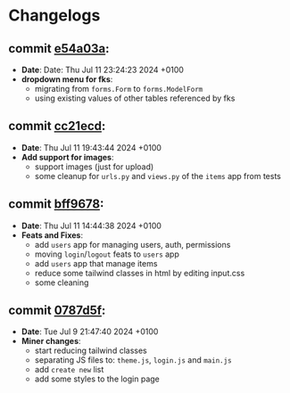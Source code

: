 # Changelogs

## commit [e54a03a](https://github.com/karimelkh/inventory_ms/commit/e54a03afc47c80abe4c513a2e17cf8928f238205):
- **Date**: Date:   Thu Jul 11 23:24:23 2024 +0100
- **dropdown menu for fks**:
    - migrating from `forms.Form` to `forms.ModelForm`
    - using existing values of other tables referenced by fks

## commit [cc21ecd](https://github.com/karimelkh/inventory_ms/commit/cc21ecdef5ff5c676eebd91e2bd07cc8c89574f2):
- **Date**: Thu Jul 11 19:43:44 2024 +0100
- **Add support for images**:
    - support images (just for upload)
    - some cleanup for `urls.py` and `views.py` of the `items` app from tests

## commit [bff9678](https://github.com/karimelkh/inventory_ms/commit/bff96784b5050533d5ea96c2e97e846cd9d9ea4c):
- **Date**: Thu Jul 11 14:44:38 2024 +0100
- **Feats and Fixes**:
    - add `users` app for managing users, auth, permissions
    - moving `login`/`logout` feats to `users` app
    - add `users` app that manage items
    - reduce some tailwind classes in html by editing input.css
    - some cleaning

## commit [0787d5f](https://github.com/karimelkh/inventory_ms/commit/0787d5f321aebed32b8b0aab750bc3cf2898a314):
- **Date**: Tue Jul 9 21:47:40 2024 +0100
- **Miner changes**:
    - start reducing tailwind classes
    - separating JS files to: `theme.js`, `login.js` and `main.js`
    - add `create new` list
    - add some styles to the login page
